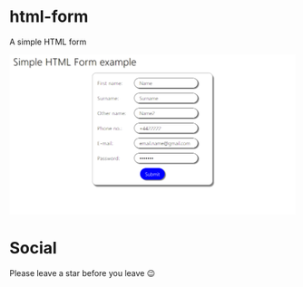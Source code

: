 # html-form

A simple HTML form

![Screenshot](https://github.com/goalTosin/html-form/blob/main/screenshot.png?raw=true)

# Social
Please leave a star before you leave 😉
